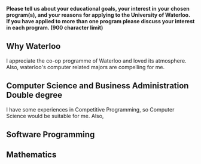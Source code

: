 **Please tell us about your educational goals, your interest in your chosen program(s), and your reasons for applying to the University of Waterloo. If you have applied to more than one program please discuss your interest in each program.  (900 character limit)**

## Why Waterloo

I appreciate the co-op programme of Waterloo and loved its atmosphere. Also, waterloo's computer related majors are compelling for me.

## Computer Science and Business Administration Double degree

I have some experiences in Competitive Programming, so Computer Science would be suitable for me. Also, 

## Software Programming



## Mathematics

